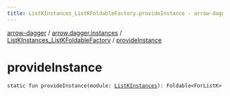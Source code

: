 ```yaml
---
title: ListKInstances_ListKFoldableFactory.provideInstance - arrow-dagger
---
```


[arrow-dagger](../../index.html) / [arrow.dagger.instances](../index.html) / [ListKInstances_ListKFoldableFactory](index.html) / [provideInstance](./provide-instance.html)

# provideInstance

`static fun provideInstance(module: `[`ListKInstances`](../-list-k-instances/index.html)`): Foldable<ForListK>`